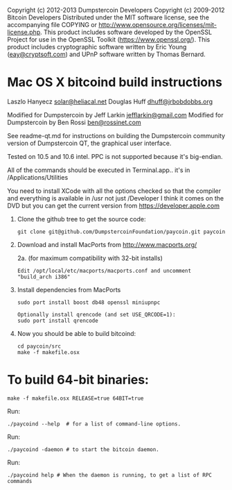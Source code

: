 Copyright (c) 2012-2013 Dumpstercoin Developers
Copyright (c) 2009-2012 Bitcoin Developers
Distributed under the MIT software license, see the accompanying file
COPYING or http://www.opensource.org/licenses/mit-license.php.  This
product includes software developed by the OpenSSL Project for use in the
OpenSSL Toolkit (https://www.openssl.org/).  This product includes cryptographic
software written by Eric Young (eay@cryptsoft.com) and UPnP software written by
Thomas Bernard.


Mac OS X bitcoind build instructions
====================================
Laszlo Hanyecz <solar@heliacal.net>
Douglas Huff <dhuff@jrbobdobbs.org>

Modified for Dumpstercoin by Jeff Larkin <jefflarkin@gmail.com>
Modified for Dumpstercoin by Ben Rossi <ben@rossinet.com>


See readme-qt.md for instructions on building the Dumpstercoin community version of Dumpstercoin QT, the
graphical user interface.

Tested on 10.5 and 10.6 intel.  PPC is not supported because it's big-endian.

All of the commands should be executed in Terminal.app.. it's in
/Applications/Utilities

You need to install XCode with all the options checked so that the compiler and
everything is available in /usr not just /Developer I think it comes on the DVD
but you can get the current version from https://developer.apple.com


1.  Clone the github tree to get the source code:

		git clone git@github.com/DumpstercoinFoundation/paycoin.git paycoin

2.  Download and install MacPorts from http://www.macports.org/

	2a. (for maximum compatibility with 32-bit installs)
	
		Edit /opt/local/etc/macports/macports.conf and uncomment "build_arch i386"

3.  Install dependencies from MacPorts

		sudo port install boost db48 openssl miniupnpc

		Optionally install qrencode (and set USE_QRCODE=1):
		sudo port install qrencode

4.  Now you should be able to build bitcoind:

		cd paycoin/src
		make -f makefile.osx


To build 64-bit binaries:
=========================

	make -f makefile.osx RELEASE=true 64BIT=true

Run:

	./paycoind --help  # for a list of command-line options.
Run:

	./paycoind -daemon # to start the bitcoin daemon.
Run:

	./paycoind help # When the daemon is running, to get a list of RPC commands
